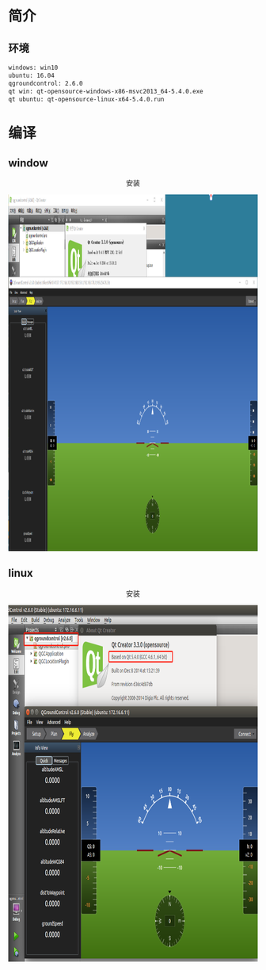 
# 简介

## 环境
```
windows: win10
ubuntu: 16.04
qgroundcontrol: 2.6.0
qt win: qt-opensource-windows-x86-msvc2013_64-5.4.0.exe
qt ubuntu: qt-opensource-linux-x64-5.4.0.run
```

# 编译

## window

<div align="center">
<p>  安装 </p> 
<img src="https://github.com/yangang123/picture/raw/master/4-px4/resource/qgroundcontrol_windows.png" height="720" width="1536" > 
</div>

##  linux 

<div align="center">
<p>  安装 </p> 
<img src="https://github.com/yangang123/picture/raw/master/4-px4/resource/qgroundcontrol_ubuntu.png" height="720" width="1536" > 
</div>
